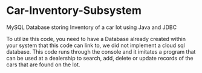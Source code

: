 # Car-Inventory-Subsystem
MySQL Database storing Inventory of a car lot using Java and JDBC

To utilize this code, you need to have a Database already created within your system that this code can link to, we did not implement a cloud sql database.
This code runs through the console and it imitates a program that can be used at a dealership to search, add, delete or update records of the cars that are found on the lot.
